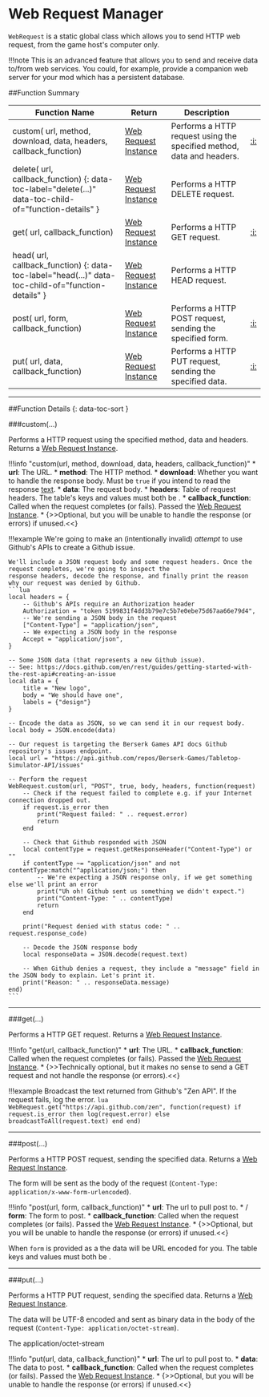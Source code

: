 # Web Request Manager

`WebRequest` is a static global class which allows you to send HTTP web request, from the game host's computer only. 

!!!note
    This is an advanced feature that allows you to send and receive data to/from web services. You could, for example,
    provide a companion web server for your mod which has a persistent database.

##Function Summary

Function Name | Return | Description | &nbsp;
-- | -- | -- | --:
custom([<span class="tag str"></span>](types.md) url, [<span class="tag str"></span>](types.md) method, [<span class="tag boo"></span>](types.md) download, [<span class="tag str"></span>](types.md) data, [<span class="tag tab"></span>](types.md) headers, [<span class="tag fun"></span>](types.md#function) callback_function) | [Web Request Instance](webrequest-instance.md) | Performs a HTTP request using the specified method, data and headers. | [:i:](#custom)
delete([<span class="tag str"></span>](types.md) url, [<span class="tag fun"></span>](types.md#function) callback_function) {: data-toc-label="delete(...)" data-toc-child-of="function-details" } | [Web Request Instance](webrequest-instance.md) | Performs a HTTP DELETE request. |
get([<span class="tag str"></span>](types.md) url, [<span class="tag fun"></span>](types.md#function) callback_function) | [Web Request Instance](webrequest-instance.md) | Performs a HTTP GET request. | [:i:](#get)
head([<span class="tag str"></span>](types.md) url, [<span class="tag fun"></span>](types.md#function) callback_function) {: data-toc-label="head(...)" data-toc-child-of="function-details" } | [Web Request Instance](webrequest-instance.md) | Performs a HTTP HEAD request. |
post([<span class="tag str"></span>](types.md) url,  [<span class="tag var"></span>](types.md) form, [<span class="tag fun"></span>](types.md#function) callback_function) | [Web Request Instance](webrequest-instance.md)  | Performs a HTTP POST request, sending the specified form. | [:i:](#post)
put([<span class="tag str"></span>](types.md) url,  [<span class="tag str"></span>](types.md) data, [<span class="tag fun"></span>](types.md#function) callback_function) | [Web Request Instance](webrequest-instance.md)  | Performs a HTTP PUT request, sending the specified data. | [:i:](#put)

---

##Function Details {: data-toc-sort }

###custom(...)

Performs a HTTP request using the specified method, data and headers. Returns a [Web Request Instance](webrequest-instance.md).

!!!info "custom(url, method, download, data, headers, callback_function)"
    * [<span class="tag str"></span>](types.md) **url**: The URL.
    * [<span class="tag str"></span>](types.md) **method**: The HTTP method.
    * [<span class="tag boo"></span>](types.md) **download**: Whether you want to handle the response body. Must be `true` if you intend to read the response [text](webrequest-instance.md#text).
    * [<span class="tag str"></span>](types.md) **data**: The request body.
    * [<span class="tag tab"></span>](types.md) **headers**: Table of request headers. The table's keys and values must both be [<span class="tag str"></span>](types.md).
    * [<span class="tag fun"></span>](types.md#function) **callback_function**: Called when the request completes (or fails). Passed the [Web Request Instance](webrequest-instance.md).
        * {>>Optional, but you will be unable to handle the response (or errors) if unused.<<}

!!!example
    We're going to make an (intentionally invalid) _attempt_ to use Github's APIs to create a Github issue.
    
    We'll include a JSON request body and some request headers. Once the request completes, we're going to inspect the
    response headers, decode the response, and finally print the reason why our request was denied by Github.
    ```lua
    local headers = {
        -- Github's APIs require an Authorization header
        Authorization = "token 5199831f4dd3b79e7c5b7e0ebe75d67aa66e79d4",
        -- We're sending a JSON body in the request
        ["Content-Type"] = "application/json",
        -- We expecting a JSON body in the response
        Accept = "application/json",
    }
    
    -- Some JSON data (that represents a new Github issue).
    -- See: https://docs.github.com/en/rest/guides/getting-started-with-the-rest-api#creating-an-issue
    local data = {
        title = "New logo",
        body = "We should have one",
        labels = {"design"}
    }
    
    -- Encode the data as JSON, so we can send it in our request body.
    local body = JSON.encode(data)

    -- Our request is targeting the Berserk Games API docs Github repository's issues endpoint.
    local url = "https://api.github.com/repos/Berserk-Games/Tabletop-Simulator-API/issues"
    
    -- Perform the request
    WebRequest.custom(url, "POST", true, body, headers, function(request)
        -- Check if the request failed to complete e.g. if your Internet connection dropped out.
        if request.is_error then
            print("Request failed: " .. request.error)
            return
        end

        -- Check that Github responded with JSON
        local contentType = request.getResponseHeader("Content-Type") or ""
        if contentType ~= "application/json" and not contentType:match("^application/json;") then
            -- We're expecting a JSON response only, if we get something else we'll print an error
            print("Uh oh! Github sent us something we didn't expect.")
            print("Content-Type: " .. contentType)
            return
        end

        print("Request denied with status code: " .. request.response_code)

        -- Decode the JSON response body
        local responseData = JSON.decode(request.text)

        -- When Github denies a request, they include a "message" field in the JSON body to explain. Let's print it.
        print("Reason: " .. responseData.message)
    end)
    ```

---

###get(...)

Performs a HTTP GET request. Returns a [Web Request Instance](webrequest-instance.md).

!!!info "get(url, callback_function)"
    * [<span class="tag str"></span>](types.md) **url**: The URL.
    * [<span class="tag fun"></span>](types.md#function) **callback_function**: Called when the request completes (or fails). Passed the [Web Request Instance](webrequest-instance.md).
        * {>>Technically optional, but it makes no sense to send a GET request and not handle the response (or errors).<<}

!!!example
    Broadcast the text returned from Github's "Zen API". If the request fails, log the error.
    ```lua
    WebRequest.get("https://api.github.com/zen", function(request)
        if request.is_error then
            log(request.error)
        else
            broadcastToAll(request.text)
        end
    end)
    ```

---


###post(...)

Performs a HTTP POST request, sending the specified data. Returns a [Web Request Instance](webrequest-instance.md).

The form will be sent as the body of the request (`Content-Type: application/x-www-form-urlencoded`).

!!!info "post(url, form, callback_function)"
    * [<span class="tag str"></span>](types.md) **url**: The url to pull post to.
    * [<span class="tag tab"></span>](types.md)/[<span class="tag str"></span>](types.md) **form**: The form to post.
    * [<span class="tag fun"></span>](types.md#function) **callback_function**: Called when the request completes (or fails). Passed the [Web Request Instance](webrequest-instance.md).
        * {>>Optional, but you will be unable to handle the response (or errors) if unused.<<}

When `form` is provided as a [<span class="tag tab"></span>](types.md) the data will be URL encoded for you.
The table keys and values must both be [<span class="tag str"></span>](types.md).

---


###put(...)

Performs a HTTP PUT request, sending the specified data. Returns a [Web Request Instance](webrequest-instance.md).

The data will be UTF-8 encoded and sent as binary data in the body of the request (`Content-Type: application/octet-stream`).

The application/octet-stream

!!!info "put(url, data, callback_function)"
    * [<span class="tag str"></span>](types.md) **url**: The url to pull post to.
    * [<span class="tag str"></span>](types.md) **data**: The data to post.
    * [<span class="tag fun"></span>](types.md#function) **callback_function**: Called when the request completes (or fails). Passed the [Web Request Instance](webrequest-instance.md).
        * {>>Optional, but you will be unable to handle the response (or errors) if unused.<<}
